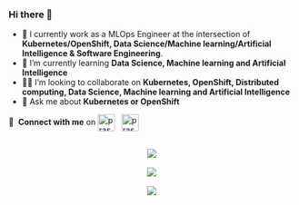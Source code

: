 ### Hi there 👋

- 🔭 I currently work as a MLOps Engineer at the intersection of **Kubernetes/OpenShift, Data Science/Machine learning/Artificial Intelligence & Software Engineering**.
- 🌱 I’m currently learning **Data Science, Machine learning and Artificial Intelligence**
- 👨‍💻 I’m looking to collaborate on **Kubernetes, OpenShift, Distributed computing, Data Science, Machine learning and Artificial Intelligence**
- 💬 Ask me about **Kubernetes or OpenShift**

🔗 &nbsp;**Connect with me** on <a href="https://www.linkedin.com/in/paravatha" target="blank"><img align="center" src="https://upload.wikimedia.org/wikipedia/commons/c/ca/LinkedIn_logo_initials.png" alt="prasadlinkedin" height="30" width="30" /></a>
&nbsp;&nbsp;<a href="https://medium.com/@paravatha" target="blank"><img align="center" src="https://miro.medium.com/fit/c/288/288/1*sHhtYhaCe2Uc3IU0IgKwIQ.png" alt="prasadmedium" height="30" width="30" /></a>  

<p align="center">
  </br>
  
  <a href="https://git.io/streak-stats">
    <img src=https://streak-stats.demolab.com/?user=paravatha&&theme=tokyonight&&hide_border=true&card_width=495>
  </a>
   
  </br>
  </br>
  
  <a href="https://github.com/anuraghazra/github-readme-stats">
    <img src=https://github-readme-stats-git-masterrstaa-rickstaa.vercel.app/api/top-langs/?username=paravatha&hide_border=true&langs_count=5&show_icons=true&card_width=495&theme=tokyonight&hide=javascript,html,css>
  
  </br>
  </br>

  <a href="https://github.com/anuraghazra/github-readme-stats">
    <img src=https://github-readme-stats-git-masterrstaa-rickstaa.vercel.app/api?username=paravatha&hide_border=true&show_icons=true&theme=tokyonight&card_width=495 />
  </a>
    
</p>
